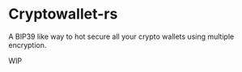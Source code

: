 # Cryptowallet-rs

A BIP39 like way to hot secure all your crypto wallets using multiple
encryption.

WIP
